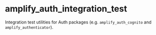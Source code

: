 # amplify_auth_integration_test

Integration test utilities for Auth packages (e.g. `amplify_auth_cognito` and `amplify_authenticator`).
